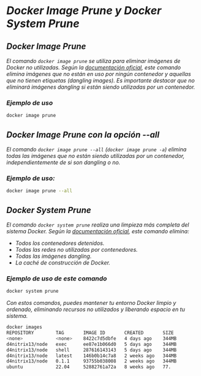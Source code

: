<!-- Autor: Daniel Benjamin Perez Morales -->
<!-- GitHub: https://github.com/DanielPerezMoralesDev13 -->
<!-- Correo electrónico: danielperezdev@proton.me -->

# ***Docker Image Prune y Docker System Prune***

## ***Docker Image Prune***

*El comando `docker image prune` se utiliza para eliminar imágenes de Docker no utilizadas. Según la [documentación oficial](https://docs.docker.com/reference/cli/docker/image/prune/ "https://docs.docker.com/reference/cli/docker/image/prune/"), este comando elimina imágenes que no están en uso por ningún contenedor y aquellas que no tienen etiquetas (dangling images). Es importante destacar que no eliminará imágenes dangling si están siendo utilizadas por un contenedor.*

### ***Ejemplo de uso***

```bash
docker image prune
```

## ***Docker Image Prune con la opción --all***

*El comando `docker image prune --all` (`docker image prune -a`) elimina todas las imágenes que no están siendo utilizadas por un contenedor, independientemente de si son dangling o no.*

### ***Ejemplo de uso:***

```bash
docker image prune --all
```

## ***Docker System Prune***

*El comando `docker system prune` realiza una limpieza más completa del sistema Docker. Según la [documentación oficial](https://docs.docker.com/reference/cli/docker/system/prune/ "https://docs.docker.com/reference/cli/docker/system/prune/"), este comando elimina:*

- *Todos los contenedores detenidos.*
- *Todas las redes no utilizadas por contenedores.*
- *Todas las imágenes dangling.*
- *La caché de construcción de Docker.*

### ***Ejemplo de uso de este comando***

```bash
docker system prune
```

*Con estos comandos, puedes mantener tu entorno Docker limpio y ordenado, eliminando recursos no utilizados y liberando espacio en tu sistema.*

```bash
docker images
REPOSITORY        TAG       IMAGE ID       CREATED       SIZE
<none>            <none>    8422c7d5dbfe   4 days ago    344MB
d4nitrix13/node   exec      ee87e1b066d0   5 days ago    344MB
d4nitrix13/node   shell     287616143143   5 days ago    344MB
d4nitrix13/node   latest    146b0b14c7a8   2 weeks ago   344MB
d4nitrix13/node   0.1.1     93755b038008   2 weeks ago   344MB
ubuntu            22.04     52882761a72a   8 weeks ago   77.
```
